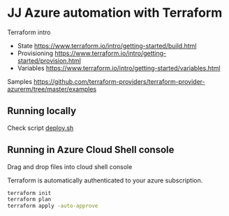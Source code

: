 # JJ Azure automation with Terraform

Terraform intro

- State https://www.terraform.io/intro/getting-started/build.html
- Provisioning https://www.terraform.io/intro/getting-started/provision.html
- Variables
https://www.terraform.io/intro/getting-started/variables.html

Samples https://github.com/terraform-providers/terraform-provider-azurerm/tree/master/examples

## Running locally

Check script [deploy.sh](src-aks\deploy.sh)

## Running in Azure Cloud Shell console

Drag and drop files into cloud shell console

Terraform is automatically authenticated to your azure subscription.

```bash
terraform init
terraform plan
terraform apply -auto-approve
```
